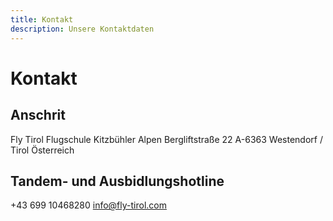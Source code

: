 ```yaml
---
title: Kontakt
description: Unsere Kontaktdaten
---
```

# Kontakt

<content-image picture="/media/team/team.jpg"></content-image>


## Anschrit

Fly Tirol
Flugschule Kitzbühler Alpen
Bergliftstraße 22
A-6363 Westendorf / Tirol
Österreich

## Tandem- und Ausbidlungshotline

+43 699 10468280
info@fly-tirol.com
